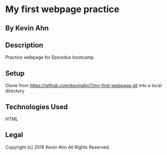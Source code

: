 # My first webpage practice
## By Kevin Ahn

## Description
Practice webpage for Epicodus bootcamp

## Setup
Clone from https://github.com/kevinahn7/my-first-webpage.git into a local directory

## Technologies Used
HTML

## Legal
Copyright (c) 2018 Kevin Ahn All Rights Reserved.

